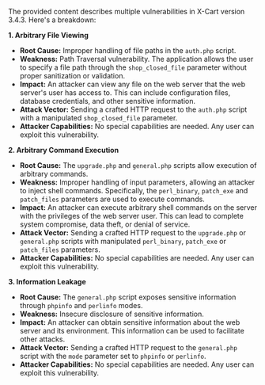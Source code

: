 The provided content describes multiple vulnerabilities in X-Cart version 3.4.3. Here's a breakdown:

**1. Arbitrary File Viewing**
*   **Root Cause:** Improper handling of file paths in the `auth.php` script.
*   **Weakness:** Path Traversal vulnerability. The application allows the user to specify a file path through the `shop_closed_file` parameter without proper sanitization or validation.
*  **Impact:** An attacker can view any file on the web server that the web server's user has access to. This can include configuration files, database credentials, and other sensitive information.
*   **Attack Vector:** Sending a crafted HTTP request to the `auth.php` script with a manipulated `shop_closed_file` parameter.
*   **Attacker Capabilities:** No special capabilities are needed. Any user can exploit this vulnerability.

**2. Arbitrary Command Execution**
*   **Root Cause:** The `upgrade.php` and `general.php` scripts allow execution of arbitrary commands.
*   **Weakness:** Improper handling of input parameters, allowing an attacker to inject shell commands. Specifically, the `perl_binary`, `patch_exe` and `patch_files` parameters are used to execute commands.
*   **Impact:** An attacker can execute arbitrary shell commands on the server with the privileges of the web server user. This can lead to complete system compromise, data theft, or denial of service.
*   **Attack Vector:** Sending a crafted HTTP request to the `upgrade.php` or `general.php` scripts with manipulated `perl_binary`, `patch_exe` or `patch_files` parameters.
*   **Attacker Capabilities:** No special capabilities are needed. Any user can exploit this vulnerability.

**3. Information Leakage**
*   **Root Cause:** The `general.php` script exposes sensitive information through `phpinfo` and `perlinfo` modes.
*   **Weakness:** Insecure disclosure of sensitive information.
*   **Impact:** An attacker can obtain sensitive information about the web server and its environment. This information can be used to facilitate other attacks.
*   **Attack Vector:** Sending a crafted HTTP request to the `general.php` script with the `mode` parameter set to `phpinfo` or `perlinfo`.
*   **Attacker Capabilities:** No special capabilities are needed. Any user can exploit this vulnerability.